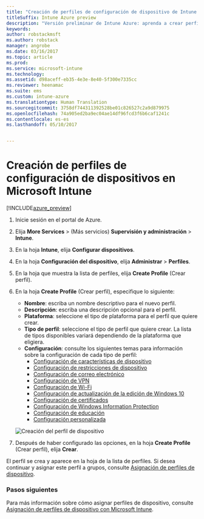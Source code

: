 ```yaml
---
title: "Creación de perfiles de configuración de dispositivo de Intune | Versión preliminar de Azure de Intune"
titleSuffix: Intune Azure preview
description: "Versión preliminar de Intune Azure: aprenda a crear perfiles de configuración de dispositivo de Intune."
keywords: 
author: robstackmsft
ms.author: robstack
manager: angrobe
ms.date: 03/16/2017
ms.topic: article
ms.prod: 
ms.service: microsoft-intune
ms.technology: 
ms.assetid: d98aceff-eb35-4e3e-8e40-5f300e7335cc
ms.reviewer: heenamac
ms.suite: ems
ms.custom: intune-azure
ms.translationtype: Human Translation
ms.sourcegitcommit: 3758df744311392528be01c826527c2a9d879975
ms.openlocfilehash: 74a905ed2ba9ec04ae14df96fcd3f6b6caf1241c
ms.contentlocale: es-es
ms.lasthandoff: 05/10/2017


---
```


# <a name="how-to-create-device-configuration-profiles-in-microsoft-intune"></a>Creación de perfiles de configuración de dispositivos en Microsoft Intune

[!INCLUDE[azure_preview](../includes/azure_preview.md)]


1. Inicie sesión en el portal de Azure.
2. Elija **More Services** >  (Más servicios) **Supervisión y administración** > **Intune**.
3. En la hoja **Intune**, elija **Configurar dispositivos**.
2. En la hoja **Configuración del dispositivo**, elija **Administrar** > **Perfiles**.
2. En la hoja que muestra la lista de perfiles, elija **Create Profile** (Crear perfil).
3. En la hoja **Create Profile** (Crear perfil), especifique lo siguiente:
    - **Nombre**: escriba un nombre descriptivo para el nuevo perfil.
    - **Descripción**: escriba una descripción opcional para el perfil.
    - **Plataforma**: seleccione el tipo de plataforma para el perfil que quiere crear.
    - **Tipo de perfil**: seleccione el tipo de perfil que quiere crear. La lista de tipos disponibles variará dependiendo de la plataforma que eligiera.
    - **Configuración**: consulte los siguientes temas para información sobre la configuración de cada tipo de perfil:
        -  [Configuración de características de dispositivo](how-to-configure-device-features.md)
        -  [Configuración de restricciones de dispositivo](how-to-configure-device-restrictions.md)
        -  [Configuración de correo electrónico](how-to-configure-email-settings.md)
        -  [Configuración de VPN](how-to-configure-vpn-settings.md)
        -  [Configuración de Wi-Fi](how-to-configure-wi-fi-settings.md)
        -  [Configuración de actualización de la edición de Windows 10](how-to-configure-windows-10-edition-upgrade.md)
        -  [Configuración de certificados](how-to-configure-certificates.md)
        -  [Configuración de Windows Information Protection](how-to-configure-windows-information-protection.md)
        -  [Configuración de educación](how-to-configure-education-settings.md)
        -  [Configuración personalizada](how-to-configure-custom-settings.md)

    ![Creación del perfil de dispositivo](./media/create-device-profile.png)
4. Después de haber configurado las opciones, en la hoja **Create Profile** (Crear perfil), elija **Crear**.

El perfil se crea y aparece en la hoja de la lista de perfiles.
Si desea continuar y asignar este perfil a grupos, consulte [Asignación de perfiles de dispositivo](how-to-assign-device-profiles.md).


### <a name="next-steps"></a>Pasos siguientes
Para más información sobre cómo asignar perfiles de dispositivo, consulte [Asignación de perfiles de dispositivo con Microsoft Intune](how-to-assign-device-profiles.md).

